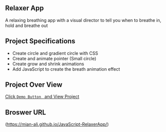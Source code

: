 ## Relaxer App

A relaxing breathing app with a visual director to tell you when to breathe in, hold and breathe out

## Project Specifications

- Create circle and gradient circle with CSS
- Create and animate pointer (Small circle)
- Create grow and shrink animations
- Add JavaScript to create the breath animation effect


## Project Over View

[Click `Demo Button ` and View Project](https://mian-ali.github.io/JavaScript-RelaxerApp/)

## Broswer URL

(https://mian-ali.github.io/JavaScript-RelaxerApp/)
